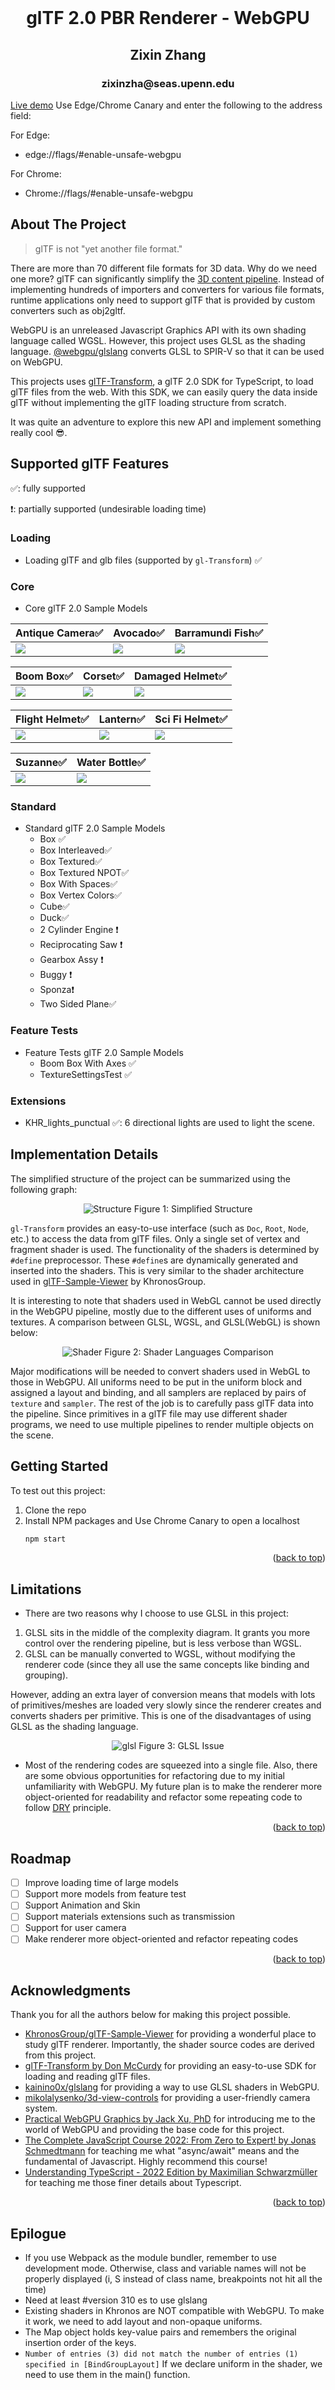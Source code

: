 <div id="top"></div>
<!-- PROJECT LOGO -->
<br />
<div align="center">
  <h1 align="center">glTF 2.0 PBR Renderer - WebGPU</h1>
  <h2 align="center">Zixin Zhang</h2>
  <h3 align="center">zixinzha@seas.upenn.edu</h3>
</div>

<!-- ABOUT THE PROJECT -->

[Live demo](https://gltf-webgpu.netlify.app/) Use Edge/Chrome Canary and enter the following to the address field:

For Edge:

- edge://flags/#enable-unsafe-webgpu

For Chrome:

- Chrome://flags/#enable-unsafe-webgpu

## About The Project

> glTF is not "yet another file format."

There are more than 70 different file formats for 3D data. Why do we need one more? glTF can significantly simplify the [3D content pipeline](https://github.com/KhronosGroup/glTF-Tutorials/blob/master/gltfTutorial/images/contentPipelineWithGltf.png). Instead of implementing hundreds of importers and converters for various file formats, runtime applications only need to support glTF that is provided by custom converters such as obj2gltf.

WebGPU is an unreleased Javascript Graphics API with its own shading language called WGSL. However, this project uses GLSL as the shading language. [@webgpu/glslang](https://www.npmjs.com/package/@webgpu/glslang) converts GLSL to SPIR-V so that it can be used on WebGPU.

This projects uses [glTF-Transform](https://github.com/donmccurdy/glTF-Transform), a glTF 2.0 SDK for TypeScript, to load glTF files from the web. With this SDK, we can easily query the data inside glTF without implementing the glTF loading structure from scratch.

It was quite an adventure to explore this new API and implement something really cool 😎.

## Supported glTF Features

✅: fully supported

❗: partially supported (undesirable loading time)

### Loading

- Loading glTF and glb files (supported by `gl-Transform`) ✅

### Core

- Core glTF 2.0 Sample Models

| Antique Camera✅                | Avocado✅                 | Barramundi Fish✅                |
| ------------------------------- | ------------------------- | -------------------------------- |
| ![](mdAssets/AntiqueCamera.gif) | ![](mdAssets/Avocado.gif) | ![](mdAssets/BarramundiFish.gif) |

| Boom Box✅                | Corset✅                 | Damaged Helmet✅                |
| ------------------------- | ------------------------ | ------------------------------- |
| ![](mdAssets/BoomBox.gif) | ![](mdAssets/Corset.gif) | ![](mdAssets/DamagedHelmet.gif) |

| Flight Helmet✅                | Lantern✅                 | Sci Fi Helmet✅               |
| ------------------------------ | ------------------------- | ----------------------------- |
| ![](mdAssets/FlightHelmet.gif) | ![](mdAssets/Lantern.gif) | ![](mdAssets/SciFiHelmet.gif) |

| Suzanne✅                 | Water Bottle✅                |
| ------------------------- | ----------------------------- |
| ![](mdAssets/Suzanne.gif) | ![](mdAssets/WaterBottle.gif) |

### Standard

- Standard glTF 2.0 Sample Models
  - Box ✅
  - Box Interleaved✅
  - Box Textured✅
  - Box Textured NPOT✅
  - Box With Spaces✅
  - Box Vertex Colors✅
  - Cube✅
  - Duck✅
  - 2 Cylinder Engine ❗
  - Reciprocating Saw ❗
  - Gearbox Assy ❗
  - Buggy ❗
  - Sponza❗
  - Two Sided Plane✅

### Feature Tests

- Feature Tests glTF 2.0 Sample Models
  - Boom Box With Axes ✅
  - TextureSettingsTest ✅

### Extensions

- KHR_lights_punctual ✅: 6 directional lights are used to light the scene.

## Implementation Details

The simplified structure of the project can be summarized using the following graph:

<div align="center">
    <img src="mdAssets/project.png" alt="Structure">
<h8 align="center">Figure 1: Simplified Structure</h8>
</div>

`gl-Transform` provides an easy-to-use interface (such as `Doc`, `Root`, `Node`, etc.) to access the data from glTF files. Only a single set of vertex and fragment shader is used. The functionality of the shaders is determined by `#define` preprocessor. These `#define`s are dynamically generated and inserted into the shaders. This is very similar to the shader architecture used in [glTF-Sample-Viewer](https://github.com/KhronosGroup/glTF-Sample-Viewer) by KhronosGroup.

It is interesting to note that shaders used in WebGL cannot be used directly in the WebGPU pipeline, mostly due to the different uses of uniforms and textures. A comparison between GLSL, WGSL, and GLSL(WebGL) is shown below:

<div align="center">
    <img src="mdAssets/shader.png" alt="Shader">
<h8 align="center">Figure 2: Shader Languages Comparison</h8>
</div>

Major modifications will be needed to convert shaders used in WebGL to those in WebGPU. All uniforms need to be put in the uniform block and assigned a layout and binding, and all samplers are replaced by pairs of `texture` and `sampler`. The rest of the job is to carefully pass glTF data into the pipeline. Since primitives in a glTF file may use different shader programs, we need to use multiple pipelines to render multiple objects on the scene.

<!-- GETTING STARTED -->

## Getting Started

To test out this project:

1. Clone the repo
2. Install NPM packages and Use Chrome Canary to open a localhost
   ```sh
   npm start
   ```

<p align="right">(<a href="#top">back to top</a>)</p>

<!-- USAGE EXAMPLES -->

## Limitations

- There are two reasons why I choose to use GLSL in this project:

1. GLSL sits in the middle of the complexity diagram. It grants you more control over the rendering pipeline, but is less verbose than WGSL.
2. GLSL can be manually converted to WGSL, without modifying the renderer code (since they all use the same concepts like binding and grouping).

However, adding an extra layer of conversion means that models with lots of primitives/meshes are loaded very slowly since the renderer creates and converts shaders per primitive. This is one of the disadvantages of using GLSL as the shading language.

<div align="center">
    <img src="mdAssets/glsl.png" alt="glsl">
<h8 align="center">Figure 3: GLSL Issue</h8>
</div>

- Most of the rendering codes are squeezed into a single file. Also, there are some obvious opportunities for refactoring due to my initial unfamiliarity with WebGPU. My future plan is to make the renderer more object-oriented for readability and refactor some repeating code to follow [DRY](https://en.wikipedia.org/wiki/Don%27t_repeat_yourself) principle.

<p align="right">(<a href="#top">back to top</a>)</p>

<!-- ROADMAP -->

## Roadmap

- [ ] Improve loading time of large models
- [ ] Support more models from feature test
- [ ] Support Animation and Skin
- [ ] Support materials extensions such as transmission
- [ ] Support for user camera
- [ ] Make renderer more object-oriented and refactor repeating codes

<p align="right">(<a href="#top">back to top</a>)</p>

<!-- ACKNOWLEDGMENTS -->

## Acknowledgments

Thank you for all the authors below for making this project possible.

- [KhronosGroup/glTF-Sample-Viewer](https://github.com/KhronosGroup/glTF-Sample-Viewer) for providing a wonderful place to study glTF renderer. Importantly, the shader source codes are derived from this project.
- [glTF-Transform by Don McCurdy](https://gltf-transform.donmccurdy.com/) for providing an easy-to-use SDK for loading and reading glTF files.
- [kainino0x/glslang](https://github.com/kainino0x/glslang.js) for providing a way to use GLSL shaders in WebGPU.
- [mikolalysenko/3d-view-controls](https://github.com/mikolalysenko/3d-view-controls) for providing a user-friendly camera system.
- [Practical WebGPU Graphics by Jack Xu, PhD](https://drxudotnet.com/Home/DownloadCode?bookId=20) for introducing me to the world of WebGPU and providing the base code for this project.
- [The Complete JavaScript Course 2022: From Zero to Expert! by Jonas Schmedtmann](https://www.udemy.com/course/the-complete-javascript-course/) for teaching me what "async/await" means and the fundamental of Javascript. Highly recommend this course!
- [Understanding TypeScript - 2022 Edition by Maximilian Schwarzmüller](https://www.udemy.com/course/understanding-typescript/) for teaching me those finer details about Typescript.

<p align="right">(<a href="#top">back to top</a>)</p>

## Epilogue

- If you use Webpack as the module bundler, remember to use development mode. Otherwise, class and variable names will not be properly displayed (i, S instead of class name, breakpoints not hit all the time)
- Need at least #version 310 es to use glslang
- Existing shaders in Khronos are NOT compatible with WebGPU. To make it work, we need to add layout and non-opaque uniforms.
- The Map object holds key-value pairs and remembers the original insertion order of the keys.
- `Number of entries (3) did not match the number of entries (1) specified in [BindGroupLayout]` If we declare uniform in the shader, we need to use them in the main() function.

